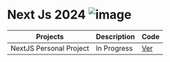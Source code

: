 # Next Js 2024 ![image](https://github.com/pGarciaAndres/next-2024/assets/30140745/e1c2215d-345a-4492-92f5-366d676c3eb4)


| Projects                   | Description                                                     | Code                                  |
| -------------------------- | --------------------------------------------------------------- | ------------------------------------- |
| NextJS Personal Project    | In Progress                                                     | [Ver](projects/tainted-grail/)       |
